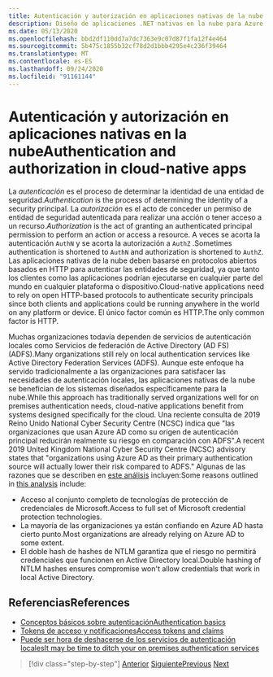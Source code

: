 ```yaml
---
title: Autenticación y autorización en aplicaciones nativas de la nube
description: Diseño de aplicaciones .NET nativas en la nube para Azure | Autenticación y autorización en aplicaciones nativas en la nube
ms.date: 05/13/2020
ms.openlocfilehash: bbd2df110dd7a7dc7363e9c07d87f1fa12f4e464
ms.sourcegitcommit: 5b475c1855b32cf78d2d1bbb4295e4c236f39464
ms.translationtype: MT
ms.contentlocale: es-ES
ms.lasthandoff: 09/24/2020
ms.locfileid: "91161144"
---
```

# <a name="authentication-and-authorization-in-cloud-native-apps"></a><span data-ttu-id="c5910-103">Autenticación y autorización en aplicaciones nativas en la nube</span><span class="sxs-lookup"><span data-stu-id="c5910-103">Authentication and authorization in cloud-native apps</span></span>

<span data-ttu-id="c5910-104">La *autenticación* es el proceso de determinar la identidad de una entidad de seguridad.</span><span class="sxs-lookup"><span data-stu-id="c5910-104">*Authentication* is the process of determining the identity of a security principal.</span></span> <span data-ttu-id="c5910-105">La *autorización* es el acto de conceder un permiso de entidad de seguridad autenticada para realizar una acción o tener acceso a un recurso.</span><span class="sxs-lookup"><span data-stu-id="c5910-105">*Authorization* is the act of granting an authenticated principal permission to perform an action or access a resource.</span></span> <span data-ttu-id="c5910-106">A veces se acorta la autenticación `AuthN` y se acorta la autorización a `AuthZ` .</span><span class="sxs-lookup"><span data-stu-id="c5910-106">Sometimes authentication is shortened to `AuthN` and authorization is shortened to `AuthZ`.</span></span> <span data-ttu-id="c5910-107">Las aplicaciones nativas de la nube deben basarse en protocolos abiertos basados en HTTP para autenticar las entidades de seguridad, ya que tanto los clientes como las aplicaciones podrían ejecutarse en cualquier parte del mundo en cualquier plataforma o dispositivo.</span><span class="sxs-lookup"><span data-stu-id="c5910-107">Cloud-native applications need to rely on open HTTP-based protocols to authenticate security principals since both clients and applications could be running anywhere in the world on any platform or device.</span></span> <span data-ttu-id="c5910-108">El único factor común es HTTP.</span><span class="sxs-lookup"><span data-stu-id="c5910-108">The only common factor is HTTP.</span></span>

<span data-ttu-id="c5910-109">Muchas organizaciones todavía dependen de servicios de autenticación locales como Servicios de federación de Active Directory (AD FS) (ADFS).</span><span class="sxs-lookup"><span data-stu-id="c5910-109">Many organizations still rely on local authentication services like Active Directory Federation Services (ADFS).</span></span> <span data-ttu-id="c5910-110">Aunque este enfoque ha servido tradicionalmente a las organizaciones para satisfacer las necesidades de autenticación locales, las aplicaciones nativas de la nube se benefician de los sistemas diseñados específicamente para la nube.</span><span class="sxs-lookup"><span data-stu-id="c5910-110">While this approach has traditionally served organizations well for on premises authentication needs, cloud-native applications benefit from systems designed specifically for the cloud.</span></span> <span data-ttu-id="c5910-111">Una reciente consulta de 2019 Reino Unido National Cyber Security Centre (NCSC) indica que "las organizaciones que usan Azure AD como su origen de autenticación principal reducirán realmente su riesgo en comparación con ADFS".</span><span class="sxs-lookup"><span data-stu-id="c5910-111">A recent 2019 United Kingdom National Cyber Security Centre (NCSC) advisory states that "organizations using Azure AD as their primary authentication source will actually lower their risk compared to ADFS."</span></span> <span data-ttu-id="c5910-112">Algunas de las razones que se describen en [este análisis](https://oxfordcomputergroup.com/resources/o365-security-native-cloud-authentication/) incluyen:</span><span class="sxs-lookup"><span data-stu-id="c5910-112">Some reasons outlined in [this analysis](https://oxfordcomputergroup.com/resources/o365-security-native-cloud-authentication/) include:</span></span>

- <span data-ttu-id="c5910-113">Acceso al conjunto completo de tecnologías de protección de credenciales de Microsoft.</span><span class="sxs-lookup"><span data-stu-id="c5910-113">Access to full set of Microsoft credential protection technologies.</span></span>
- <span data-ttu-id="c5910-114">La mayoría de las organizaciones ya están confiando en Azure AD hasta cierto punto.</span><span class="sxs-lookup"><span data-stu-id="c5910-114">Most organizations are already relying on Azure AD to some extent.</span></span>
- <span data-ttu-id="c5910-115">El doble hash de hashes de NTLM garantiza que el riesgo no permitirá credenciales que funcionen en Active Directory local.</span><span class="sxs-lookup"><span data-stu-id="c5910-115">Double hashing of NTLM hashes ensures compromise won't allow credentials that work in local Active Directory.</span></span>

## <a name="references"></a><span data-ttu-id="c5910-116">Referencias</span><span class="sxs-lookup"><span data-stu-id="c5910-116">References</span></span>

- [<span data-ttu-id="c5910-117">Conceptos básicos sobre autenticación</span><span class="sxs-lookup"><span data-stu-id="c5910-117">Authentication basics</span></span>](/azure/active-directory/develop/authentication-scenarios)
- [<span data-ttu-id="c5910-118">Tokens de acceso y notificaciones</span><span class="sxs-lookup"><span data-stu-id="c5910-118">Access tokens and claims</span></span>](/azure/active-directory/develop/access-tokens)
- [<span data-ttu-id="c5910-119">Puede ser hora de deshacerse de los servicios de autenticación locales</span><span class="sxs-lookup"><span data-stu-id="c5910-119">It may be time to ditch your on premises authentication services</span></span>](https://oxfordcomputergroup.com/resources/o365-security-native-cloud-authentication/)

>[!div class="step-by-step"]
><span data-ttu-id="c5910-120">[Anterior](identity.md)
>[Siguiente](azure-active-directory.md)</span><span class="sxs-lookup"><span data-stu-id="c5910-120">[Previous](identity.md)
[Next](azure-active-directory.md)</span></span>
